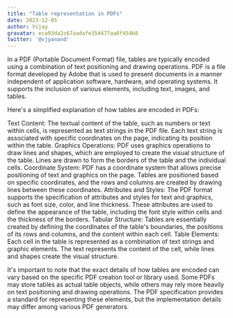 ```yaml
---
title: "Table representation in PDFs"
date: 2023-12-05
author: Vijay
gravatar: eca93da2c67aadafe35d477aa8f454b8
twitter: '@vjyanand'
---
```


In a PDF (Portable Document Format) file, tables are typically encoded using a combination of text positioning and drawing operations. PDF is a file format developed by Adobe that is used to present documents in a manner independent of application software, hardware, and operating systems. It supports the inclusion of various elements, including text, images, and tables.

Here's a simplified explanation of how tables are encoded in PDFs:

Text Content:
    The textual content of the table, such as numbers or text within cells, is represented as text strings in the PDF file.
    Each text string is associated with specific coordinates on the page, indicating its position within the table.
Graphics Operations:
    PDF uses graphics operations to draw lines and shapes, which are employed to create the visual structure of the table.
    Lines are drawn to form the borders of the table and the individual cells.
Coordinate System:
    PDF has a coordinate system that allows precise positioning of text and graphics on the page.
    Tables are positioned based on specific coordinates, and the rows and columns are created by drawing lines between these coordinates.
Attributes and Styles:
    The PDF format supports the specification of attributes and styles for text and graphics, such as font size, color, and line thickness.
    These attributes are used to define the appearance of the table, including the font style within cells and the thickness of the borders.
Tabular Structure:
    Tables are essentially created by defining the coordinates of the table's boundaries, the positions of its rows and columns, and the content within each cell.
Table Elements:
    Each cell in the table is represented as a combination of text strings and graphic elements. The text represents the content of the cell, while lines and shapes create the visual structure.

It's important to note that the exact details of how tables are encoded can vary based on the specific PDF creation tool or library used. Some PDFs may store tables as actual table objects, while others may rely more heavily on text positioning and drawing operations. The PDF specification provides a standard for representing these elements, but the implementation details may differ among various PDF generators.